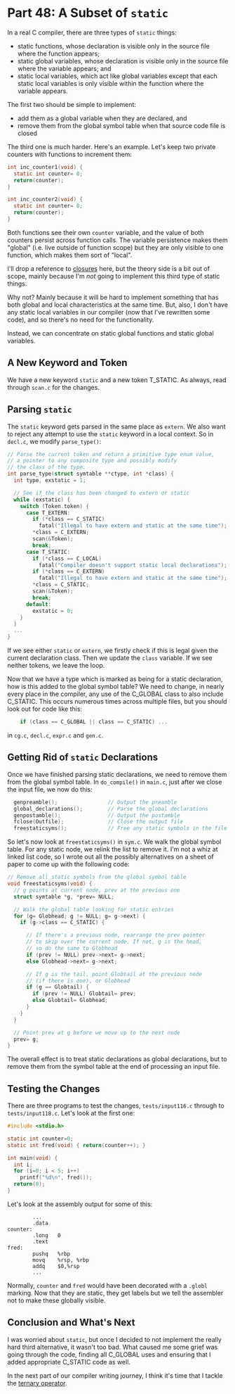 # Part 48: A Subset of `static`

In a real C compiler, there are three types of `static` things:

 + static functions, whose declaration is visible only in the source
   file where the function appears;
 + static global variables, whose declaration is visible only in the source
   file where the variable appears; and
 + static local variables, which act like global variables except that
   each static local variables is only visible within the function
   where the variable appears.

The first two should be simple to implement:

  + add them as a global variable when they are declared, and
  + remove them from the global symbol table when that source code
    file is closed

The third one is much harder. Here's an example. Let's keep two private counters
with functions to increment them:

```c
int inc_counter1(void) {
  static int counter= 0;
  return(counter);
}

int inc_counter2(void) {
  static int counter= 0;
  return(counter);
}

```

Both functions see their own `counter` variable, and the value of both
counters persist across function calls. The variable persistence makes
them "global" (i.e. live outside of function scope) but they are only
visible to one function, which makes them sort of "local".

I'll drop a reference to
[closures](https://en.wikipedia.org/wiki/Closure_(computer_programming))
here, but the theory side is a bit out of scope, mainly because I'm
*not* going to implement this third type of static things.

Why not? Mainly because it will be hard to implement something that
has both global and local characteristics at the same time. But, also,
I don't have any static local variables in our compiler (now that I've
rewritten some code), and so there's no need for the functionality.

Instead, we can concentrate on static global functions and static global
variables.

## A New Keyword and Token

We have a new keyword `static` and a new token T_STATIC. As always,
read through `scan.c` for the changes.

## Parsing `static`

The `static` keyword gets parsed in the same place as `extern`. We also
want to reject any attempt to use the `static` keyword in a local context. So
in `decl.c`, we modify `parse_type()`:

```c
// Parse the current token and return a primitive type enum value,
// a pointer to any composite type and possibly modify
// the class of the type.
int parse_type(struct symtable **ctype, int *class) {
  int type, exstatic = 1;

  // See if the class has been changed to extern or static
  while (exstatic) {
    switch (Token.token) {
      case T_EXTERN:
        if (*class == C_STATIC)
          fatal("Illegal to have extern and static at the same time");
        *class = C_EXTERN;
        scan(&Token);
        break;
      case T_STATIC:
        if (*class == C_LOCAL)
          fatal("Compiler doesn't support static local declarations");
        if (*class == C_EXTERN)
          fatal("Illegal to have extern and static at the same time");
        *class = C_STATIC;
        scan(&Token);
        break;
      default:
        exstatic = 0;
    }
  }
  ...
}
```

If we see either `static` or `extern`, we firstly check if this is
legal given the current declaration class. Then we update the `class`
variable. If we see neither tokens, we leave the loop.

Now that we have a type which is marked as being for a static declaration,
how is this added to the global symbol table? We need to change, in
nearly every place in the compiler, any use of the C_GLOBAL class to
also include C_STATIC. This occurs numerous times across multiple files,
but you should look out for code like this:

```c
    if (class == C_GLOBAL || class == C_STATIC) ...
```

in `cg.c`, `decl.c`, `expr.c` and `gen.c`.

## Getting Rid of `static` Declarations

Once we have finished parsing static declarations, we need to remove them
from the global symbol table. In `do_compile()` in `main.c`, just after
we close the input file, we now do this:

```c
  genpreamble();                // Output the preamble
  global_declarations();        // Parse the global declarations
  genpostamble();               // Output the postamble
  fclose(Outfile);              // Close the output file
  freestaticsyms();             // Free any static symbols in the file
```

So let's now look at `freestaticsyms()` in `sym.c`. We walk the global symbol
table. For any static node, we relink the list to remove it. I'm not a whiz
at linked list code, so I wrote out all the possibly alternatives on a sheet
of paper to come up with the following code:

```c
// Remove all static symbols from the global symbol table
void freestaticsyms(void) {
  // g points at current node, prev at the previous one
  struct symtable *g, *prev= NULL;

  // Walk the global table looking for static entries
  for (g= Globhead; g != NULL; g= g->next) {
    if (g->class == C_STATIC) {

      // If there's a previous node, rearrange the prev pointer
      // to skip over the current node. If not, g is the head,
      // so do the same to Globhead
      if (prev != NULL) prev->next= g->next;
      else Globhead->next= g->next;

      // If g is the tail, point Globtail at the previous node
      // (if there is one), or Globhead
      if (g == Globtail) {
        if (prev != NULL) Globtail= prev;
        else Globtail= Globhead;
      }
    }
  }

  // Point prev at g before we move up to the next node
  prev= g;
}
```

The overall effect is to treat static declarations as global declarations,
but to remove them from the symbol table at the end of processing an
input file.

## Testing the Changes

There are three programs to test the changes, `tests/input116.c` through to
`tests/input118.c`. Let's look at the first one:

```c
#include <stdio.h>

static int counter=0;
static int fred(void) { return(counter++); }

int main(void) {
  int i;
  for (i=0; i < 5; i++)
    printf("%d\n", fred());
  return(0);
}
```

Let's look at the assembly output for some of this:

```
        ...
        .data
counter:
        .long   0
        .text
fred:
        pushq   %rbp
        movq    %rsp, %rbp
        addq    $0,%rsp
        ...
```

Normally, `counter` and `fred` would have been decorated with a `.globl`
marking. Now that they are static, they get labels but we tell the assembler
not to make these globally visible.

## Conclusion and What's Next

I was worried about `static`, but once I decided to not implement the really
hard third alternative, it wasn't too bad. What caused me some grief was
going through the code, finding all C_GLOBAL uses and ensuring that I added
appropriate C_STATIC code as well.

In the next part of our compiler writing journey, I think it's time that
I tackle the [ternary operator](https://en.wikipedia.org/wiki/%3F:).
